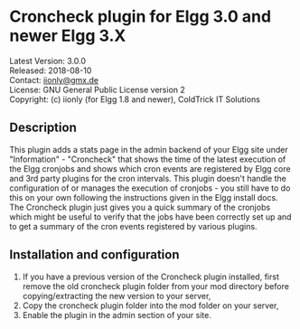 Croncheck plugin for Elgg 3.0 and newer Elgg 3.X
================================================

Latest Version: 3.0.0  
Released: 2018-08-10  
Contact: iionly@gmx.de  
License: GNU General Public License version 2  
Copyright: (c) iionly (for Elgg 1.8 and newer), ColdTrick IT Solutions


Description
-----------

This plugin adds a stats page in the admin backend of your Elgg site under "Information" - "Croncheck" that shows the time of the latest execution of the Elgg cronjobs and shows which cron events are registered by Elgg core and 3rd party plugins for the cron intervals. This plugin doesn't handle the configuration of or manages the execution of cronjobs - you still have to do this on your own following the instructions given in the Elgg install docs. The Croncheck plugin just gives you a quick summary of the cronjobs which might be useful to verify that the jobs have been correctly set up and to get a summary of the cron events registered by various plugins.


Installation and configuration
------------------------------

1. If you have a previous version of the Croncheck plugin installed, first remove the old croncheck plugin folder from your mod directory before copying/extracting the new version to your server,
2. Copy the croncheck plugin folder into the mod folder on your server,
3. Enable the plugin in the admin section of your site.
